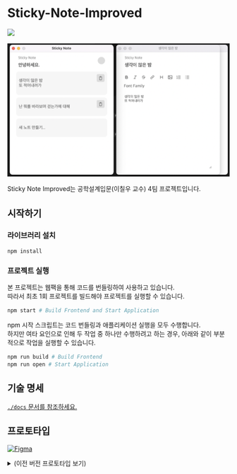 # Sticky-Note-Improved
[![](https://img.shields.io/badge/code_style-standard-brightgreen.svg)](https://standardjs.com)  

<!--<img src="./docs/_assets/README.md/demo.png" width="300"/>-->
[![](./docs/_assets/README.md/demo.png)](#)  

Sticky Note Improved는 공학설계입문(이칠우 교수) 4팀 프로젝트입니다.

## 시작하기
### 라이브러리 설치
```bash
npm install
```

### 프로젝트 실행
본 프로젝트는 웹팩을 통해 코드를 번들링하여 사용하고 있습니다.  
따라서 최초 1회 프로젝트를 빌드해야 프로젝트를 실행할 수 있습니다.  

```bash
npm start # Build Frontend and Start Application
```

npm 시작 스크립트는 코드 번들링과 애플리케이션 실행을 모두 수행합니다.  
하지만 여타 요인으로 인해 두 작업 중 하나만 수행하려고 하는 경우, 아래와 같이 부분적으로 작업을 실행할 수 있습니다.

```bash
npm run build # Build Frontend
npm run open # Start Application
```

## 기술 명세
[`./docs` 문서를 참조하세요.](./docs)

## 프로토타입
[![Figma](https://img.shields.io/badge/Open%20with%20Figma-black?logo=figma&logoColor=white)](https://www.figma.com/proto/5ZyfEqvnN36g2hPs7rle0u/Advanced-Sticky-Note?node-id=1%3A2&scaling=min-zoom&page-id=0%3A1)

<details>
    <summary>(이전 버전 프로토타입 보기)</summary>

Default  
![default](./docs/_assets/README.md/default.png)  

Font Settings  
![font](./docs/_assets/README.md/font.png)  

Add Memo   
![add-memo](./docs/_assets/README.md/add-memo.png)  

Add PDF  
![add-pdf](./docs/_assets/README.md/add-pdf.png)  
</details>
